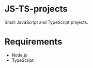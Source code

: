 # JS-TS-projects

Small JavaScript and TypeScript projects.

# Requirements

- Node.js
- TypeScript
